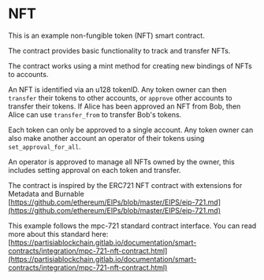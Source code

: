 # NFT
This is an example non-fungible token (NFT) smart contract.

The contract provides basic functionality to track and transfer NFTs.

The contract works using a mint method for creating new bindings of NFTs to accounts.

An NFT is identified via an u128 tokenID.
Any token owner can then `transfer` their tokens to other accounts, or `approve` other accounts
to transfer their tokens.
If Alice has been approved an NFT from Bob, then Alice can use `transfer_from` to transfer Bob's tokens.

Each token can only be approved to a single account.
Any token owner can also make another account an operator of their tokens using `set_approval_for_all`.

An operator is approved to manage all NFTs owned by the owner, this includes setting approval on each token and transfer.

The contract is inspired by the ERC721 NFT contract with extensions for Metadata and Burnable\
[https://github.com/ethereum/EIPs/blob/master/EIPS/eip-721.md](https://github.com/ethereum/EIPs/blob/master/EIPS/eip-721.md)

This example follows the mpc-721 standard contract interface. You can read more about this standard here:  [https://partisiablockchain.gitlab.io/documentation/smart-contracts/integration/mpc-721-nft-contract.html](https://partisiablockchain.gitlab.io/documentation/smart-contracts/integration/mpc-721-nft-contract.html)